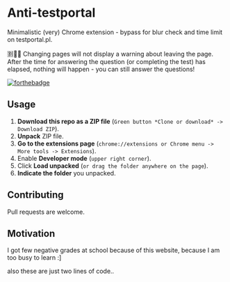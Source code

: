 # Anti-testportal
Minimalistic (very) Chrome extension - bypass for blur check and time limit on testportal.pl.

🈹🐀💥 Changing pages will not display a warning about leaving the page. After the time for answering the question (or completing the test) has elapsed, nothing will happen - you can still answer the questions!

[![forthebadge](https://forthebadge.com/images/badges/made-with-javascript.svg)](https://forthebadge.com)

## Usage
1. **Download this repo as a ZIP file** (`Green button *Clone or download* -> Download ZIP`).
2. **Unpack** ZIP file.
3. **Go to the extensions page** (`chrome://extensions or Chrome menu -> More tools -> Extensions`).
4. Enable **Developer mode** (`upper right corner`).
5. Click **Load unpacked** (`or drag the folder anywhere on the page`).
6. **Indicate the folder** you unpacked.

## Contributing
Pull requests are welcome.

## Motivation
I got few negative grades at school because of this website, because I am too busy to learn :]

also these are just two lines of code..
